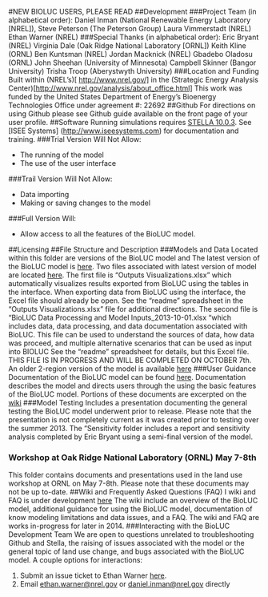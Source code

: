 #NEW BIOLUC USERS, PLEASE READ
##Development
###Project Team (in alphabetical order): 
Daniel Inman (National Renewable Energy Laboratory [NREL]), 
Steve Peterson (The Peterson Group)
Laura Vimmerstadt (NREL)
Ethan Warner (NREL)
###Special Thanks (in alphabetical order):
Eric Bryant (NREL)
Virginia Dale (Oak Ridge National Laboratory [ORNL])
Keith Kline (ORNL)
Ben Kuntsman (NREL)
Jordan Macknick (NREL)
Gbadebo Oladosu (ORNL)
John Sheehan (University of Minnesota)
Campbell Skinner (Bangor University)
Trisha Troop (Aberystwyth University) 
###Location and Funding
Built within (NREL’s)[ http://www.nrel.gov/] in the (Strategic Energy Analysis Center)[http://www.nrel.gov/analysis/about_office.html]
This work was funded by the United States Department of Energy’s Bioenergy Technologies Office under agreement #: 22692
##Github
For directions on using Github please see Github guide available on the front page of your user profile.
##Software
Running simulations requires [STELLA 10.0.3](http://www.iseesystems.com/softwares/Education/StellaSoftware.aspx).
See [ISEE Systems] (http://www.iseesystems.com) for documentation and training.
###Trial Version Will Not Allow:
-	The running of the model
-	The use of the user interface

###Trail Version Will Not Allow:
-	Data importing
-	Making or saving  changes to the model 

###Full Version Will:
-	Allow access to all the features of the BioLUC model.

##Licensing
##File Structure and Description
###Models and Data
Located within this folder are versions of the BioLUC model and
The latest version of the BioLUC model is [here]( https://github.com/NREL/bioluc/tree/master/Model%20and%20Data/19-Region%20Model).
Two files associated with latest version of model are located [here]( https://github.com/NREL/bioluc/tree/master/Model%20and%20Data/19-Region%20Model/data). 
The first file is “Outputs Visualizations.xlsx” which automatically visualizes results exported from BioLUC using the tables in the interface. When exporting data from BioLUC using the interface, the Excel file should already be open. See the “readme” spreadsheet in the “Outputs Visualizations.xlsx” file for additional directions.
The second file is “BioLUC Data Processing and Model Inputs_2013-10-01.xlsx “which includes data, data processing, and data documentation associated with BioLUC. This file can be used to understand the sources of data, how data was proceed, and multiple alternative scenarios that can be used as input into BIOLUC See the “readme” spreadsheet for details, but this Excel file. THIS FILE IS IN PROGRESS AND WILL BE COMPLETED ON OCTOBER 7th.
An older 2-region version of the model is available [here]( https://github.com/NREL/bioluc/tree/master/Model%20and%20Data/Old%202-Region%20Model)
###User Guidance
Documentation of the BioLUC model can be found [here](https://github.com/NREL/bioluc/tree/master/documents).
Documentation describes the model and directs users through the using the basic features of the BioLUC model.
Portions of these documents are excerpted on the [wiki]( https://github.com/NREL/bioluc/wiki)
###Model Testing
Includes a presentation documenting the general testing the BioLUC model underwent prior to release. Please note that the presentation is not completely current as it was created prior to testing over the summer 2013.
The “Sensitivity folder includes a report and sensitivity analysis completed by Eric Bryant using a semi-final version of the model.
### Workshop at Oak Ridge National Laboratory (ORNL) May 7-8th
This folder contains documents and presentations used in the land use workshop at ORNL on May 7-8th.
Please note that these documents may not be up to-date.
##Wiki and Frequently Asked Questions (FAQ)
I wiki and FAQ is under development [here](https://github.com/NREL/bioluc/wiki)
The wiki include an overview of the BioLUC model, additional guidance for using the BioLUC model, documentation of know modeling limitations and data issues, and a FAQ.
The wiki and FAQ are works in-progress for later in 2014.
###Interacting with the BioLUC Development Team
We are open to questions unrelated to troubleshooting Github and Stella, the raising of issues associated with the model or the general topic of land use change, and bugs associated with the BioLUC model.
A couple options for interactions:
1.	Submit an issue ticket to Ethan Warner [here]( https://github.com/NREL/bioluc/issues?direction=desc&sort=updated&state=open). 
2.	Email ethan.warner@nrel.gov or daniel.inman@nrel.gov directly
